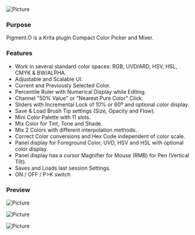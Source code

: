 ![Picture](https://raw.githubusercontent.com/EyeOdin/Pigment.O/master/pigment_o/Previews/pigment_o.png)

### Purpose

Pigment.O is a Krita plugin Compact Color Picker and Mixer.

### Features

* Work in several standard color spaces: RGB, UVD/ARD, HSV, HSL, CMYK & BW/ALPHA.
* Adjustable and Scalable UI.
* Current and Previously Selected Color.
* Percentile Ruler with Numerical Display while Editing.
* Channel "50% Value" or "Nearest Pure Color" Click.
* Sliders with Incremental Lock of 10% or 60º and optional color display.
* Save & Load Brush Tip settings (Size, Opacity and Flow).
* Mini Color Palette with 11 slots.
* Mix Color for Tint, Tone and Shade.
* Mix 2 Colors with different interpolation methods.
* Correct Color conversions and Hex Code independent of color scale.
* Panel display for Foreground Color, UVD, HSV and HSL with optional color display.
* Panel display has a cursor Magnifier for Mouse (RMB) for Pen (Vertical Tilt).
* Saves and Loads last session Settings.
* ON / OFF / P>K switch

### Preview
![Picture](https://raw.githubusercontent.com/EyeOdin/Pigment.O/master/pigment_o/Previews/01.png)

![Picture](https://raw.githubusercontent.com/EyeOdin/Pigment.O/master/pigment_o/Previews/02.png)

![Picture](https://raw.githubusercontent.com/EyeOdin/Pigment.O/master/pigment_o/Previews/03.png)
